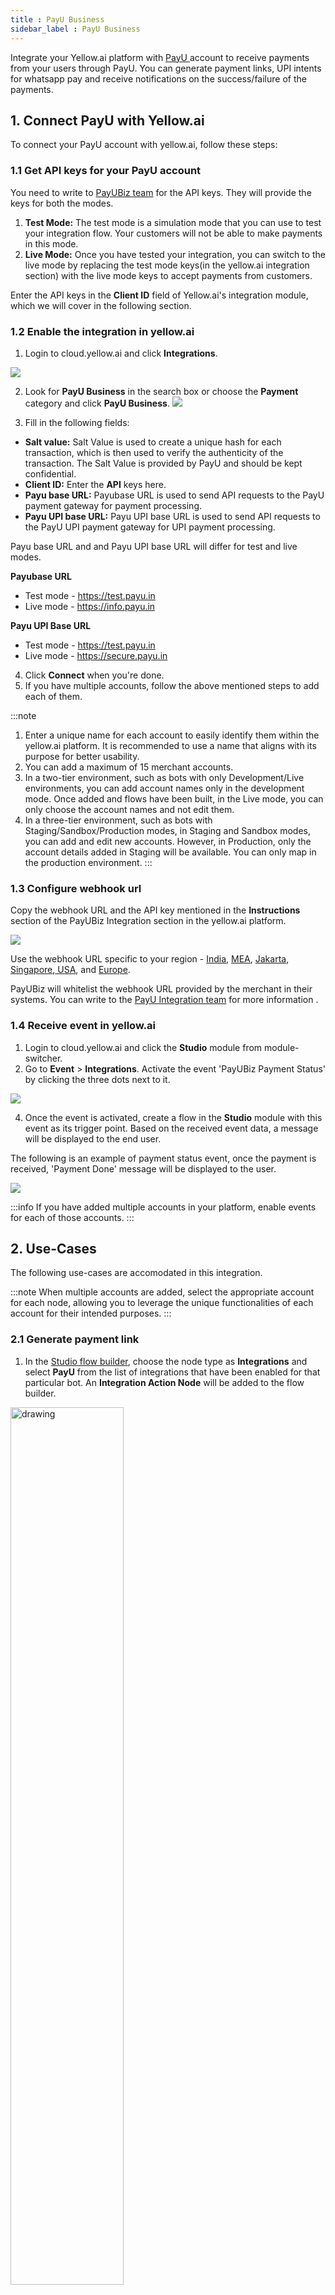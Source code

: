 ```yaml
---
title : PayU Business
sidebar_label : PayU Business
---
```



Integrate your Yellow.ai platform with [PayU ](https://payu.in/about-us?_ga=2.219146714.274874686.1677657469-282964387.1677657469)account to receive payments from your users through PayU. You can generate payment links, UPI intents for whatsapp pay and receive notifications on the success/failure of the payments.

## 1. Connect PayU with Yellow.ai

To connect your PayU account with yellow.ai, follow these steps:

### 1.1 Get API keys for your PayU account

You need to write to [PayUBiz team](mailto:integration@payu.in) for the API keys. They will provide the keys for both the modes.

1. **Test Mode:** The test mode is a simulation mode that you can use to test your integration flow. Your customers will not be able to make payments in this mode.
2. **Live Mode:** Once you have tested your integration, you can switch to the live mode by replacing the test mode keys(in the yellow.ai integration section) with the live mode keys to accept payments from customers.

Enter the API keys in the **Client ID** field of Yellow.ai's integration module, which we will cover in the following section.

### 1.2 Enable the integration in yellow.ai 

1. Login to cloud.yellow.ai and click **Integrations**.

![](https://i.imgur.com/RcDIdCN.png)


2. Look for **PayU Business** in the search box or choose the **Payment** category and click **PayU Business**.
![](https://i.imgur.com/zWeFVSs.png)


3. Fill in the following fields:

* **Salt value:** Salt Value is used to create a unique hash for each transaction, which is then used to verify the authenticity of the transaction. The Salt Value is provided by PayU and should be kept confidential.
* **Client ID:** Enter the **API** keys here.
* **Payu base URL:** Payubase URL is used to send API requests to the PayU payment gateway for payment processing.
* **Payu UPI base URL:** Payu UPI base URL is used to send API requests to the PayU UPI payment gateway for UPI payment processing.

Payu base URL and and Payu UPI base URL will differ for test and live modes.

**Payubase URL** 

* Test mode - https://test.payu.in
* Live mode - https://info.payu.in

**Payu UPI Base URL**

* Test mode - https://test.payu.in
* Live mode - https://secure.payu.in

4. Click **Connect** when you're done.
5. If you have multiple accounts, follow the above mentioned steps to add each of them.

:::note
1. Enter a unique name for each account to easily identify them within the yellow.ai platform. It is recommended to use a name that aligns with its purpose for better usability. 
2. You can add a maximum of 15 merchant accounts.
3. In a two-tier environment, such as bots with only Development/Live environments, you can add account names only in the development mode. Once added and flows have been built, in the Live mode, you can only choose the account names and not edit them.
4. In a three-tier environment, such as bots with Staging/Sandbox/Production modes, in Staging and Sandbox modes, you can add and edit new accounts. However, in Production, only the account details added in Staging will be available. You can only map in the production environment.
:::

### 1.3 Configure webhook url 

Copy the webhook URL and the API key mentioned in the **Instructions** section of the PayUBiz Integration section in the yellow.ai platform.

![](https://i.imgur.com/2cyhP5e.png)


Use the webhook URL specific to your region -  [India](https://cloud.yellow.ai/integrations/genericIntegration/payu-payment-gateway/x1668670622130?id=VVKB60XTmBsVV3sALdpMw0Z3rzXHJ2MTA5cOtiHEzRs%3D), [MEA](https://r1.cloud.yellow.ai/integrations/genericIntegration/payu-payment-gateway/x1668670622130?id=VVKB60XTmBsVV3sALdpMw0Z3rzXHJ2MTA5cOtiHEzRs%3D), [Jakarta](https://r2.cloud.yellow.ai/integrations/genericIntegration/payu-payment-gateway/x1668670622130?id=VVKB60XTmBsVV3sALdpMw0Z3rzXHJ2MTA5cOtiHEzRs%3D), [Singapore](https://r3.cloud.yellow.ai/integrations/genericIntegration/payu-payment-gateway/x1668670622130?id=VVKB60XTmBsVV3sALdpMw0Z3rzXHJ2MTA5cOtiHEzRs%3D),[ USA](https://r4.cloud.yellow.ai/integrations/genericIntegration/payu-payment-gateway/x1668670622130?id=VVKB60XTmBsVV3sALdpMw0Z3rzXHJ2MTA5cOtiHEzRs%3D), and [Europe](https://r5.cloud.yellow.ai/integrations/genericIntegration/payu-payment-gateway/x1668670622130?id=VVKB60XTmBsVV3sALdpMw0Z3rzXHJ2MTA5cOtiHEzRs%3D).

PayUBiz will whitelist the webhook URL provided by the merchant in their systems. You can write to the [PayU Integration team](mailto:integration@payu.in) for more information .

### 1.4 Receive event in yellow.ai 

1. Login to cloud.yellow.ai and click the **Studio** module from module-switcher.
2. Go to **Event** > **Integrations**. Activate the event 'PayUBiz Payment Status' by clicking the three dots next to it. 

![](https://i.imgur.com/yVp8jkd.png)

4. Once the event is activated, create a flow in the **Studio** module with this event as its trigger point. Based on the received event data, a message will be displayed to the end user. 

The following is an example of payment status event, once the payment is received, 'Payment Done' message will be displayed to the user. 

![](https://i.imgur.com/hFfvxaR.png)

:::info
If you have added multiple accounts in your platform, enable events for each of those accounts.
:::


## 2. Use-Cases

The following use-cases are accomodated in this integration.

:::note
When multiple accounts are added, select the appropriate account for each node, allowing you to leverage the unique functionalities of each account for their intended purposes.
:::

### 2.1 Generate payment link

1. In the [Studio flow builder](https://docs.yellow.ai/docs/platform_concepts/studio/build/Flows/journeys), choose the node type as **Integrations** and select **PayU** from the list of integrations that have been enabled for that particular bot. An **Integration Action Node** will be added to the flow builder.

<img src="https://i.imgur.com/gOTE1zk.png" alt="drawing" width="60%"/>


2. When you click the node, you will see the a drop-down with supported actions in this integration. Select **Generate Payment Link**.

![](https://i.imgur.com/saWr4er.png)


3. Fill in the fields based on the details provided in the following table. 

| Field name |Sample value | Data type|Description|
| -------- | -------- | -------- |-------|
| Amount     | 100    | String     | Amount to be paid using the payment link.  |
|ProductInfo|Iphone|String|Name of the product the user wants to purchase.|
|Description|Test|String|Description of the product.|
|CustomerName|Manish|String|Name of the customer.|
|CustomerEmail|test@test.com|String|Email address of the customer.|
|CustomerMobileNumber|9999933344|String|Contact number of the customer.|
|txnID|Order123|String|The unique transaction ID that is generated dynamically.|
|CustomerAddress|Ashoka Road, Mysore, Karnataka|String|Address of the customer.|
|CustomerCity|New york|String|City of the customer.|
|CustomerResidentState|Karnataka|String|State of the customer.|
|CustomerZipcode|845309|String|Pincode of the customer.|
|Send Email|false|Boolean|The email address of the customer to send the invoice.|
|Time Unit|h|String|Frequency(in days, hours, minutes) at which a recurring payment will be charged.| 
|UDF|Shipping Method| String| User defined field - used to store any information corresponding to a particular transaction. |
|Validation Period|1|Number|Determines how long PayU will continue trying to charge the customer if the initial payment fails.|


To use this Integration Action Node in an app.yellow.ai bot, refer the following example:
```
app.executeIntegrationAction({
    "integrationName": "payu-payment-gateway",
    "action": "Generate Payment Link",
    "dynamicParams": {
        "amount": "1",
        "productInfo": "testProduct",
        "customerFirstName": "Test Customer",
        "customerEmail": "test@test.com",
        "customerMobileNumber": "9999999999",
        "txnid": "123456789"
    }
}).then((res)=>{
    console.log("response from action node", res);
    app.log(res, '||Response from action node||')
}).catch((err)=>{
    console.log("Error in action node",err);
    app.log(err, '||Error in action node||')
})
```

### 2.1 Generate UPI intent

1. In the [Studio flow builder](https://docs.yellow.ai/docs/platform_concepts/studio/build/Flows/journeys), choose the node type as **Integrations** and select **PayU** from the list of integrations that have been enabled for that particular bot. An **Integration Action Node** will be added to the flow builder.

<img src="https://i.imgur.com/gOTE1zk.png" alt="drawing" width="60%"/>

2. When you click the node, you will see the a drop-down with supported actions in this integration. Select **Generate Payment Link**.

![](https://i.imgur.com/gkeqscs.png)

3. Fill in the following fields for the execution of the use-case. The following is a table that consists of the sample value,data type and description for each of these fields.

| Field name |Sample value | Data type|Description|
| -------- | -------- | -------- |-------|
| Amount     | 100    | String     | Amount to be paid using the payment link.  |
|CustomerEmail|test@test.com|String|Email address of the customer.|
|CustomerPhoneNumber|9999933344|String|Contact number of the customer.|
|CustomerName|Manish|String|Name of the customer.|
Fail URL|https://alpha6.yellowmessenger.com/ |String|The redirection URL in case there's a payment failure.|
|Success URL|https://alpha6.yellowmessenger.com/ |String
The redirection URL in case of successful payment.|
|TXN S2S flow|4|number|Txn S2S flow.|
|Transaction ID|Order123|String|The unique transaction ID that is generated dynamically.|
|Product Info|Iphone|String|Description of the product.|
|UDF| CustomField|String|User defined Field - used to store any information corresponding to a particular transaction. |

4. The **Generate UPI intenrt Integration Action Node** has two outcomes, **success** or **failure**. If the payment link is generated successfully, the **Integration Action Node** returns a **Success** response code as shown below:

```
{
       "metaData": {
         "message": null,
         "referenceId": "af65159e8566652849bc12a3450a8fca",
         "statusCode": null,
         "txnId": "wa5iy6b82pvquxcd1vby",
         "txnStatus": "pending",
         "unmappedStatus": "pending"
       },
       "result": {
         "paymentId": 15961819086,
         "merchantName": "wwwmerchantnamecom",
         "merchantVpa": "payumoney@hdfcbank",
         "amount": "1.00",
         "intentURIData": "pa=payumoney@hdfcbank&pn=Gaurav Dua&tr=15961819086&tid=wa5iy6b82pvquxcd1vby&am=1.00&cu=INR&tn=UPI Transaction for wa5iy6b82pvquxcd1vby",
         "acsTemplate": "PGh0bWw+PGJvZHk+PGZvcm0gbmFt"
       }
     }

```
If generating UPI intent fails, the **Integration Action Node** returns a Failure response code as shown below:

```

{"message":"[INTG ERROR] Node API Execution failed for payu-payment-gateway_Create UPI Intent in bot x1645073590274: 4xx or 5xx series code encountered","name":"IntegrationNodeAPIError","apiResponseBody":{"result":null,"status":"failed","error":"EX117","message":"Invalid amount #~#Please ensure that you send all mandatory parameters in the transaction request to PayU.<br><div style='font-size: 13px;padding: 0 150px; padding: 0 150px; line-height: 18px;'>Mandatory parameters which must be sent in the transaction are: <br><b>key, txnid, amount, productinfo, firstname, email, phone, surl, furl, hash</b></div>.<br><div style='font-size: 13px;padding: 0 150px; line-height: 18px;'>The parameters which you have actually sent in the transaction are: <br><b> key, txnid, amount, productinfo, surl, hash, firstname, email, phone</b>.</div><br><div style='font-size: 13px;padding: 0 150px; line-height: 18px;'>Mandatory parameter missing from your transaction request are: <br><b></b>.</div><br><div style='font-size: 13px;padding: 0 150px; line-height: 18px;'>Please re-initiate the transaction with all the mandatory parameters.</div></p> "},"apiResponseStatusCode":500}
```

To use this **Integration Action Node** in an app.yellow.ai bot, refer the following example:

```

app.executeIntegrationAction({
    "integrationName": "payu-payment-gateway",
    "action": "Create UPI Intent",
    "dynamicParams": {
        "amount": "1",
        "customerName": "farhan",
        "customerEmail": "farhan.jafri2011a@gmail.com",
        "customerMobileNumber": "9643999539",
        "productInfo": "test",
        "txnid":"wa5iy6b82pvquxcd1vby",
        "successUrl":"https://staging.yellow.ai",
        "failUrl":"https://staging.yellow.ai",
        "txnFlow": 4
    }
}).then((res)=>{
    console.log("response from action node", res);
    app.log(res, '||Response from action node||')
}).catch((err)=>{
    console.log("Error in action node",err);
    app.log(err, '||Error in action node||')
})
```













































